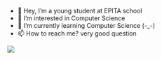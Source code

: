 - 👋 Hey, I’m a young student at EPITA school
- 👀 I’m interested in Computer Science
- 🌱 I’m currently learning Computer Science (-_-)
- 📫 How to reach me? very good question


<img src="https://github-readme-stats.vercel.app/api?username=ronfl3x&show_icons=true&count_private=true&hide_border=true"></img>

<!---
ronfl3x/ronfl3x is a ✨ special ✨ repository because its `README.md` (this file) appears on your GitHub profile.
You can click the Preview link to take a look at your changes.
--->
